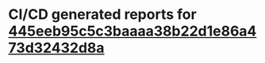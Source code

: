 # CI/CD generated reports for [445eeb95c5c3baaaa38b22d1e86a473d32432d8a](https://github.com/hydephp/develop/commit/445eeb95c5c3baaaa38b22d1e86a473d32432d8a)
